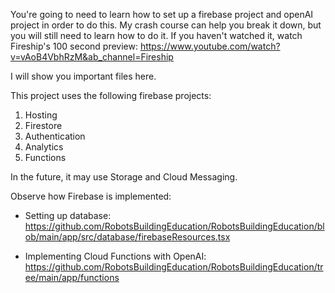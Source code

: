 You're going to need to learn how to set up a firebase project and openAI project in order to do this.
My crash course can help you break it down, but you will still need to learn how to do it. If you haven't watched it, watch Fireship's 100 second preview:
https://www.youtube.com/watch?v=vAoB4VbhRzM&ab_channel=Fireship

I will show you important files here.

This project uses the following firebase projects:

1. Hosting
2. Firestore
3. Authentication
4. Analytics
5. Functions

In the future, it may use Storage and Cloud Messaging.

Observe how Firebase is implemented:

- Setting up database: https://github.com/RobotsBuildingEducation/RobotsBuildingEducation/blob/main/app/src/database/firebaseResources.tsx

- Implementing Cloud Functions with OpenAI: https://github.com/RobotsBuildingEducation/RobotsBuildingEducation/tree/main/app/functions
